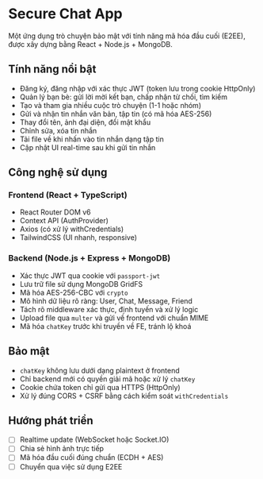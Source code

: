 # Secure Chat App

Một ứng dụng trò chuyện bảo mật với tính năng mã hóa đầu cuối (E2EE), được xây dựng bằng React + Node.js + MongoDB.

## Tính năng nổi bật

- Đăng ký, đăng nhập với xác thực JWT (token lưu trong cookie HttpOnly)
- Quản lý bạn bè: gửi lời mời kết bạn, chấp nhận từ chối, tìm kiếm
- Tạo và tham gia nhiều cuộc trò chuyện (1-1 hoặc nhóm)
- Gửi và nhận tin nhắn văn bản, tập tin (có mã hóa AES-256)
- Thay đổi tên, ảnh đại diện, đổi mật khẩu
- Chỉnh sửa, xóa tin nhắn
- Tải file về khi nhấn vào tin nhắn dạng tập tin
- Cập nhật UI real-time sau khi gửi tin nhắn

## Công nghệ sử dụng

### Frontend (React + TypeScript)
- React Router DOM v6
- Context API (AuthProvider)
- Axios (có xử lý withCredentials)
- TailwindCSS (UI nhanh, responsive)

### Backend (Node.js + Express + MongoDB)
- Xác thực JWT qua cookie với `passport-jwt`
- Lưu trữ file sử dụng MongoDB GridFS
- Mã hóa AES-256-CBC với `crypto`
- Mô hình dữ liệu rõ ràng: User, Chat, Message, Friend
- Tách rõ middleware xác thực, định tuyến và xử lý logic
- Upload file qua `multer` và gửi về frontend với chuẩn MIME
- Mã hóa `chatKey` trước khi truyền về FE, tránh lộ khoá

## Bảo mật

- `chatKey` không lưu dưới dạng plaintext ở frontend
- Chỉ backend mới có quyền giải mã hoặc xử lý `chatKey`
- Cookie chứa token chỉ gửi qua HTTPS (HttpOnly)
- Xử lý đúng CORS + CSRF bằng cách kiểm soát `withCredentials`

## Hướng phát triển

- [ ] Realtime update (WebSocket hoặc Socket.IO)
- [ ] Chia sẻ hình ảnh trực tiếp
- [ ] Mã hóa đầu cuối đúng chuẩn (ECDH + AES)
- [ ] Chuyển qua việc sử dụng E2EE
